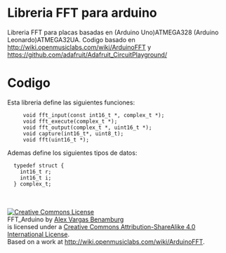 # Libreria FFT para arduino

  Libreria FFT para placas basadas en (Arduino Uno)ATMEGA328 (Arduino Leonardo)ATMEGA32UA.
  Codigo basado en http://wiki.openmusiclabs.com/wiki/ArduinoFFT y https://github.com/adafruit/Adafruit_CircuitPlayground/

# Codigo

  Esta libreria define las siguientes funciones:
  ```code
       void fft_input(const int16_t *, complex_t *);
       void fft_execute(complex_t *);
       void fft_output(complex_t *, uint16_t *);
       void capture(int16_t*, uint8_t);
       void fft(uint16_t *);
  ```
  Ademas define los siguientes tipos de datos:
  ```code
    typedef struct {
      int16_t r;
      int16_t i;
    } complex_t;
  ```

<br/><br/>
<a rel="license" href="http://creativecommons.org/licenses/by-sa/4.0/"><img alt="Creative Commons License" style="border-width:0" src="https://i.creativecommons.org/l/by-sa/4.0/88x31.png" /></a><br /><span xmlns:dct="http://purl.org/dc/terms/" property="dct:title">FFT_Arduino</span> by <a xmlns:cc="http://creativecommons.org/ns#" href="https://github.com/alexvargasbenamburg/FFT_Arduino" property="cc:attributionName" rel="cc:attributionURL">Alex Vargas Benamburg</a> <br/>is licensed under a <a rel="license" href="http://creativecommons.org/licenses/by-sa/4.0/">Creative Commons Attribution-ShareAlike 4.0 International License</a>.<br />Based on a work at <a xmlns:dct="http://purl.org/dc/terms/" href="http://wiki.openmusiclabs.com/wiki/ArduinoFFT" rel="dct:source">http://wiki.openmusiclabs.com/wiki/ArduinoFFT</a>.
